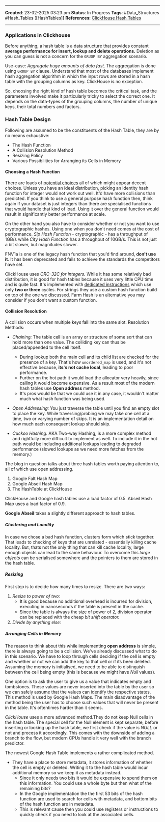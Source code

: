 _____
**Created**: 23-02-2025 03:23 pm
**Status**: In Progress
**Tags**: #Data_Structures #Hash_Tables [[HashTables]]
**References**: [ClickHouse Hash Tables](https://clickhouse.com/blog/hash-tables-in-clickhouse-and-zero-cost-abstractions)
______
### Applications in Clickhouse
Before anything, a hash table is a data structure that provides constant **average performance for insert, lookup and delete operations.** Deletion as you can guess is not a concern for the `GRUOP BY` aggregation scenario.

Use-case: *Aggregate huge amounts of data fast.*
The aggregation is done using `GROUP BY` clause. Understand that most of the databases implement hash aggregation algorithm in which the input rows are stored in a hash table with the grouping columns as key. ClickHouse is no exception. 

So, choosing the right kind of hash table becomes the critical task, and the parameters involved make it particularly tricky to select the correct one. It depends on the data-types of the grouping columns, the number of unique keys, their total numbers and factors. 

### Hash Table Design
Following are assumed to be the constituents of the Hash Table, they are by no means exhaustive:
- The Hash Function
- A Collision Resolution Method
- Resizing Policy
- Various Possibilities for Arranging its Cells in Memory

#### Choosing a Hash Function
There are loads of [potential choices](https://clickhouse.com/docs/sql-reference/functions/hash-functions) all of which might appear decent choices. Unless you have an ideal distribution, picking an identity hash function for integer would not work out well. It'd have more collisions than predicted. If you think to use a general purpose hash function then, think again if your dataset is just integers than there are specialised functions that would handle that kind of load. Using it over the general function would result in significantly better performance at scale.

On the other hand you also have to consider whether or not you want to use cryptographic hashes. Using one when you don't need comes at the cost of performance. *Sip Hash Function* - cryptographic - has a throughput of 1GB/s while *City Hash Function* has a throughput of 10GB/s. This is not just a bit slower, but magnitudes slower. 

FNV1a is one of the legacy hash function that you'd find around, **don't use it**. It has been deprecated and fails to achieve the standards the competitors have set.

ClickHouse uses *CRC-32C for integers.* While it has some relatively bad distribution, it is good for hash tables because it uses very little CPU time and is quite fast. It's implemented with [dedicated instructions](https://www.intel.com/content/www/us/en/docs/intrinsics-guide/index.html#ig_expand=1436&text=crc) which use only **two or three** cycles. For strings they use a custom hash function build on top of the one we discussed. [Farm Hash](https://opensource.googleblog.com/2014/03/introducing-farmhash.html) is an alternative you may consider if you don't want a custom function.

#### Collision Resolution
A collision occurs when multiple keys fall into the same slot.
Resolution Methods:
- *Chaining:* The table cell is an array or structure of some sort that can hold more than one value. The colliding key can thus be placed/appended to the cell itself.
	- During lookup both the main cell and its child list are checked for the presence of a key. That's how `unordered_map` is used, and it's not effective because, **its's not cache local**, leading to poor performance.
	- Further on the hot path it would load the allocator very heavily, since calling it would become expensive. As a result most of the modern hash tables use **Open address** method. 
	- It's pros would be that we could use it in any case, it wouldn't matter much what hash function was being used.
	
- *Open Addressing:* You just traverse the table until you find an empty slot to place the key. While traversing/probing we may take one cell at a time, two or varying number of skips. It is an implementation detail on how much each consequent lookup should skip.

- *Cuckoo Hashing:* AKA Two-way Hashing, is a more complex method and rightfully more difficult to implement as well. To include it in the hot path would be including additional lookups leading to degraded performance (slowed lookups as we need more fetches from the memory.)

The blog in question talks about three hash tables worth paying attention to, all of which use open addressing.
1. Google Falt Hash Map
2. Google Abseil Hash Map
3. The HashTable at ClickHouse

ClickHouse and Google hash tables use a load factor of 0.5. Abseil Hash Map uses a load factor of 0.9.

**Google Abseil** takes a slightly different approach to hash tables.

##### Clustering and Locality
In case we chose a bad hash function, clusters form which stick together. That leads to checking of keys that are unrelated - essentially killing cache locality. But, thats not the only thing that can kill cache locality, large enough objects can lead to the same behaviour. To overcome this *large objects* can be serialised somewhere and the pointers to them are stored in the hash table.

##### Resizing
First step is to decide how many times to resize. 
There are two ways:
1. *Resize to power of two:* 
	- It is good because no additional overhead is incurred for division, executing in nanoseconds if the table is present in the cache.
	- Since the table is always the size of power of 2, division operator can be replaced with the cheap *bit shift operator.*
2. *Divide by anything else:*

##### Arranging Cells in Memory
The reason to think about this while implementing **open address** is simple, there is always going to be a collision. We've already discussed what to do in this scenario.
We have to loop through cells deciding if the cell is empty and whether or not we can add the key to that cell or if its been deleted. Assuming the memory is initialised, we need to be able to distinguish between the cell being empty (this is because we might have *Null* values).

One option is to ask the user to give us a value that indicates empty and tombstones. These values are never inserted into the table by the user so we can safely assume that the values can identify the respective states.
This method is used  by Google Hash Maps. The main disadvantage of the method being the user has to choose such values that will never be present in the table. It's oftentimes harder than it seems.

*ClickHouse* uses a more advanced method.They do not keep Null cells in the hash table. The special cell for the Null element is kept separate, before inserting or looking up the hash table, we first check if the value is *NULL* or not and process it accordingly. This comes with the downside of adding a branch to the flow, but modern CPUs handle it very well with the branch predictor.

The newest Google Hash Table implements a rather complicated method.
- They have a place to store metadata, it stores information of whether the cell is empty or deleted. Writing it to the hash table would incur additional memory so we keep it as metadata instead.
	- Since it only needs two bits it would be expensive to spend them on this information. You could use a whole byte but then  what of the remaining bits? 
	- In the Google implementation the the first 53 bits of the hash function are used to search  for cells with metadata, and bottom bits of the hash function are in metadata.
	- This is relevant cause then you could use registers or instructions to quickly check if you need to look at the associated cells.
	